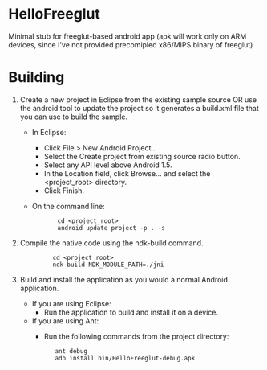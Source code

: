 HelloFreeglut
=============
Minimal stub for freeglut-based android app (apk will work only on ARM devices, since I've not provided precomipled x86/MIPS binary of freeglut)



Building
=============

1. Create a new project in Eclipse from the existing sample source OR use the android tool to update the project so it generates a build.xml file that you can use to build the sample.
   * In Eclipse:
      * Click File > New Android Project...
      * Select the Create project from existing source radio button.
      * Select any API level above Android 1.5.
      * In the Location field, click Browse... and select the <project_root> directory.
      * Click Finish.
   * On the command line:

                cd <project_root>
                android update project -p . -s

2. Compile the native code using the ndk-build command.

                cd <project_root>
                ndk-build NDK_MODULE_PATH=./jni

3. Build and install the application as you would a normal Android application. 
   * If you are using Eclipse:
       * Run the application to build and install it on a device.
   * If you are using Ant:
       * Run the following commands from the project directory:

                ant debug
                adb install bin/HelloFreeglut-debug.apk

